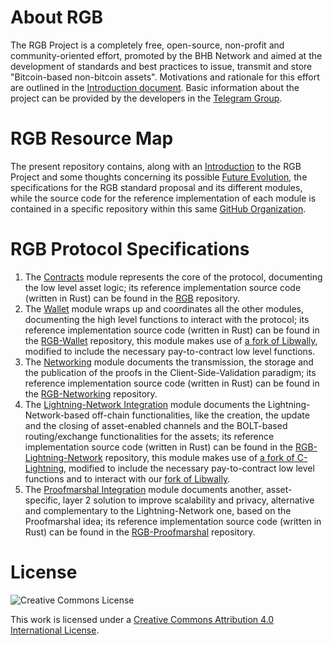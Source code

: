 # About RGB
The RGB Project is a completely free, open-source, non-profit and community-oriented effort, promoted by the BHB Network and aimed at the development of standards and best practices to issue, transmit and store "Bitcoin-based non-bitcoin assets".
Motivations and rationale for this effort are outlined in the [Introduction document](00-introduction.md).
Basic information about the project can be provided by the developers in the [Telegram Group](https://t.me/rgbtelegram).

# RGB Resource Map
The present repository contains, along with an [Introduction](00-introduction.md) to the RGB Project and some thoughts concerning its possible [Future Evolution](06-future-evolution.md), the specifications for the RGB standard proposal and its different modules, while the source code for the reference implementation of each module is contained in a specific repository within this same [GitHub Organization](https://github.com/rgb-org).

# RGB Protocol Specifications
1. The [Contracts](01-contracts.md) module represents the core of the protocol, documenting the low level asset logic; its reference implementation source code (written in Rust) can be found in the [RGB](https://github.com/rgb-org/rgb) repository.
2. The [Wallet](02-wallet.md) module wraps up and coordinates all the other modules, documenting the high level functions to interact with the protocol; its reference implementation source code (written in Rust) can be found in the [RGB-Wallet](https://github.com/rgb-org/rgb-wallet) repository, this module makes use of [a fork of Libwally](https://github.com/rgb-org/libwally-core), modified to include the necessary pay-to-contract low level functions.
3. The [Networking](03-networking.md) module documents the transmission, the storage and the publication of the proofs in the Client-Side-Validation paradigm; its reference implementation source code (written in Rust) can be found in the [RGB-Networking](https://github.com/rgb-org/rgb-networking) repository.
4. The [Lightning-Network Integration](04-lightning-network.md) module documents the Lightning-Network-based off-chain functionalities, like the creation, the update and the closing of asset-enabled channels and the BOLT-based routing/exchange functionalities for the assets; its reference implementation source code (written in Rust) can be found in the [RGB-Lightning-Network](https://github.com/rgb-org/rgb-lightning) repository, this module makes use of [a fork of C-Lightning](https://github.com/rgb-org/lightning), modified to include the necessary pay-to-contract low level functions and to interact with our [fork of Libwally](https://github.com/rgb-org/libwally-core).
5. The [Proofmarshal Integration](05-proofmarshal.md) module documents another, asset-specific, layer 2 solution to improve scalability and privacy, alternative and complementary to the Lightning-Network one, based on the Proofmarshal idea; its reference implementation source code (written in Rust) can be found in the [RGB-Proofmarshal](https://github.com/rgb-org/rgb-proofmarshal) repository.

# License

![Creative Commons License](https://i.creativecommons.org/l/by/4.0/88x31.png "License CC-BY")

This work is licensed under a [Creative Commons Attribution 4.0 International License](http://creativecommons.org/licenses/by/4.0/).

